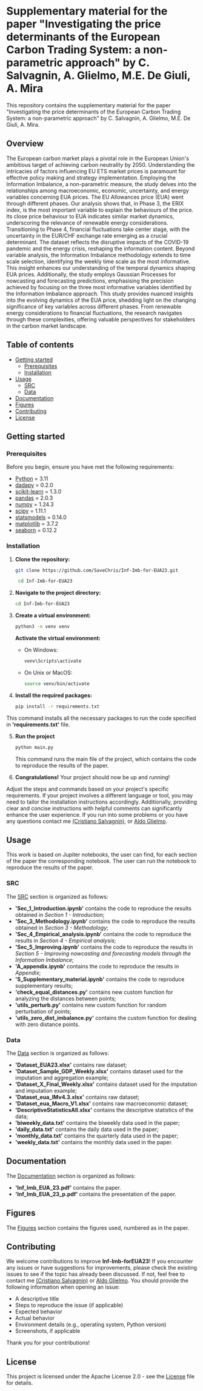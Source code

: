 # Supplementary material for the paper "Investigating the price determinants of the European Carbon Trading System: a non-parametric approach" by C. Salvagnin, A. Glielmo, M.E. De Giuli, A. Mira
This repository contains the supplementary material for the paper "Investigating the price determinants of the European Carbon Trading System: a non-parametric approach" by C. Salvagnin, A. Glielmo, M.E. De Giuli, A. Mira.

## Overview
The European carbon market plays a pivotal role in the European Union's ambitious target of achieving carbon neutrality by 2050. Understanding the intricacies of factors influencing EU ETS market prices is paramount for effective policy making and strategy implementation. Employing the Information Imbalance, a non-parametric measure, the study delves into the relationships among macroeconomic, economic, uncertainty, and energy variables concerning EUA prices.
The EU Allowances price (EUA) went through different phases. Our analysis shows that, in Phase 3, the ERIX index, is the most important variable to explain the behaviours of the price. Its close price behaviour to EUA indicates similar market dynamics, underscoring the relevance of renewable energy considerations. Transitioning to Phase 4, financial fluctuations take center stage, with the uncertainty in the EUR/CHF exchange rate emerging as a crucial determinant. The dataset reflects the disruptive impacts of the COVID-19 pandemic and the energy crisis, reshaping the information content.
Beyond variable analysis, the Information Imbalance methodology extends to time scale selection, identifying the weekly time scale as the most informative. This insight enhances our understanding of the temporal dynamics shaping EUA prices. Additionally, the study employs Gaussian Processes for nowcasting and forecasting predictions, emphasising the precision achieved by focusing on the three most informative variables identified by the Information Imbalance approach.
This study provides nuanced insights into the evolving dynamics of the EUA price, shedding light on the changing significance of key variables across different phases. From renewable energy considerations to financial fluctuations, the research navigates through these complexities, offering valuable perspectives for stakeholders in the carbon market landscape.

## Table of contents
- [Getting started](#getting-started)
  - [Prerequisites](#prerequisites)
  - [Installation](#installation)
- [Usage](#usage)
  - [SRC](#SRC)
  - [Data](#data)
- [Documentation](#documentation)
- [Figures](#figures)
- [Contributing](#contributing)
- [License](#license)

## Getting started

### Prerequisites
Before you begin, ensure you have met the following requirements:
- [Python](https://www.python.org/) = 3.11
- [dadapy](https://dadapy.readthedocs.io/en/latest/#) = 0.2.0
- [scikit-learn](https://scikit-learn.org/stable/) = 1.3.0
- [pandas](https://pandas.pydata.org/) = 2.0.3
- [numpy](https://numpy.org/) = 1.24.3
- [scipy](https://www.scipy.org/) = 1.11.1
- [statsmodels](https://www.statsmodels.org/stable/index.html) = 0.14.0
- [matplotlib](https://matplotlib.org/) = 3.7.2
- [seaborn](https://seaborn.pydata.org/) = 0.12.2

### Installation
1. **Clone the repository:**

   ```bash
   git clone https://github.com/SaveChris/Inf-Imb-for-EUA23.git

    cd Inf-Imb-for-EUA23
    ```
2. **Navigate to the project directory:**

   ```bash
   cd Inf-Imb-for-EUA23
   ```

3. **Create a virtual environment:**

   ```bash
   python3 -m venv venv
   ```
   **Activate the virtual environment:**
    - On Windows:
        ```bash
        venv\Scripts\activate
        ```
    - On Unix or MacOS:
        ```bash
        source venv/bin/activate
        ```

4. **Install the required packages:**

   ```bash
   pip install -r requirements.txt
   ```
This command installs all the necessary packages to run the code specified in **'requirements.txt'** file.

5. **Run the project**

   ```bash
   python main.py
   ```
   This command runs the main file of the project, which contains the code to reproduce the results of the paper.

6. **Congratulations!**
Your project should now be up and running!

Adjust the steps and commands based on your project's specific requirements. If your project involves a different language or tool, you may need to tailor the installation instructions accordingly. Additionally, providing clear and concise instructions with helpful comments can significantly enhance the user experience. If you run into some problems or you have any questions contact me [(Cristiano Salvagnin)](mailto:c.salvagnin@unibs.it), or [Aldo Glielmo](mailto:aldo.glielmo@gmail.com).

## Usage
This work is based on Jupiter notebooks, the user can find, for each section of the paper the corresponding notebook. The user can run the notebook to reproduce the results of the paper.

### SRC
The [SRC](#SRC) section is organized as follows:
- **'Sec_1_Introduction.ipynb'** contains the code to reproduce the results obtained in *Section 1 - Introduction*;
- **'Sec_3_Methodology.ipynb'** contains the code to reproduce the results obtained in *Section 3 - Methodology*;
- **'Sec_4_Empirical_analysis.ipynb'** contains the code to reproduce the results in *Section 4 - Empirical analysis*;
- **'Sec_5_Improving.ipynb'** contains the code to reproduce the results in *Section 5 - Improving nowcasting and forecasting models through the Information Imbalance*;
- **'A_appendix.ipynb'** contains the code to reproduce the results in *Appendix*;
- **'S_Supplementary_material.ipynb'** contains the code to reproduce supplementary results;
- **'check_equal_distances.py'** contains new custom function for analyzing the distances between points;
- **'utils_perturb.py'** contains new custom function for random perturbation of points;
- **'utils_zero_dist_imbalance.py'** contains the custom function for dealing with zero distance points. 

### Data
The [Data](#data) section is organized as follows:
- **'Dataset_EUA23.xlsx'** contains raw dataset;
- **'Dataset_Sample_GDP_Weekly.xlsx'** contains dataset used for the imputation and aggregation example;
- **'Dataset_X_Final_Weekly.xlsx'** contains dataset used for the imputation and imputation example;
- **'Dataset_eua_IMv4.3.xlsx'** contains raw dataset;
- **'Dataset_eua_Macro_V1.xlsx'** contains raw macroeconomic dataset;
- **'DescriptiveStatisticsAll.xlsx'** contains the descriptive statistics of the data;
- **'biweekly_data.txt'** contains the biweekly data used in the paper;
- **'daily_data.txt'** contains the daily data used in the paper;
- **'monthly_data.txt'** contains the quarterly data used in the paper;
- **'weekly_data.txt'** contains the monthly data used in the paper.

## Documentation
The [Documentation](#documentation) section is organized as follows:
- **'Inf_Imb_EUA_23.pdf'** contains the paper.
- **'Inf_Imb_EUA_23_p.pdf'** contains the presentation of the paper.

## Figures
The [Figures](#figures) section contains the figures used, numbered as in the paper.

## Contributing
We welcome contributions to improve **Inf-Imb-forEUA23**!
If you encounter any issues or have suggestions for improvements, please check the existing issues to see if the topic has already been discussed. If not, feel free to contact me [(Cristiano Salvagnin)](mailto:c.salvagnin@unibs.it) or [Aldo Glielmo](mailto:aldo.glielmo@gmail.com).
You should provide the following information when opening an issue:

- A descriptive title
- Steps to reproduce the issue (if applicable)
- Expected behavior
- Actual behavior
- Environment details (e.g., operating system, Python version)
- Screenshots, if applicable

Thank you for your contributions!

## License
This project is licensed under the Apache License 2.0 - see the [License](LICENSE.txt) file for details.